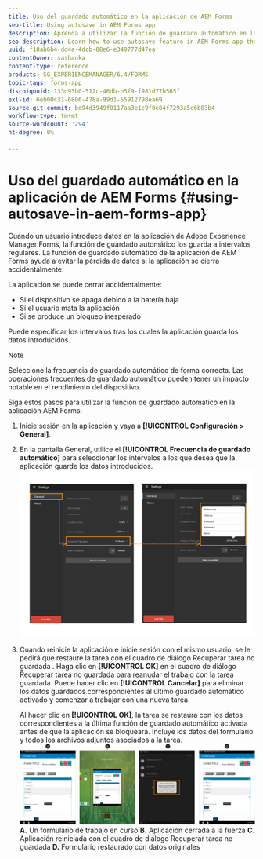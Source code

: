 ```yaml
---
title: Uso del guardado automático en la aplicación de AEM Forms
seo-title: Using autosave in AEM Forms app
description: Aprenda a utilizar la función de guardado automático en la aplicación de AEM Forms para evitar la pérdida de datos.
seo-description: Learn how to use autosave feature in AEM Forms app that lets you avoid data loss.
uuid: f18ab6b4-dd4a-4dcb-88e6-e349777d47ea
contentOwner: sashanka
content-type: reference
products: SG_EXPERIENCEMANAGER/6.4/FORMS
topic-tags: forms-app
discoiquuid: 133d93b0-512c-46db-b5f9-f981d77b565f
exl-id: 6eb00c31-6806-478a-99d1-55912798ea69
source-git-commit: bd94d3949f0117aa3e1c9f0e84f7293a5d6b03b4
workflow-type: tm+mt
source-wordcount: '294'
ht-degree: 0%

---
```


# Uso del guardado automático en la aplicación de AEM Forms {#using-autosave-in-aem-forms-app}

Cuando un usuario introduce datos en la aplicación de Adobe Experience Manager Forms, la función de guardado automático los guarda a intervalos regulares. La función de guardado automático de la aplicación de AEM Forms ayuda a evitar la pérdida de datos si la aplicación se cierra accidentalmente.

La aplicación se puede cerrar accidentalmente:

* Si el dispositivo se apaga debido a la batería baja
* Si el usuario mata la aplicación
* Si se produce un bloqueo inesperado

Puede especificar los intervalos tras los cuales la aplicación guarda los datos introducidos.

>[!NOTE]
>
>Seleccione la frecuencia de guardado automático de forma correcta. Las operaciones frecuentes de guardado automático pueden tener un impacto notable en el rendimiento del dispositivo.

Siga estos pasos para utilizar la función de guardado automático en la aplicación AEM Forms:

1. Inicie sesión en la aplicación y vaya a **[!UICONTROL Configuración > General]**.
1. En la pantalla General, utilice el **[!UICONTROL Frecuencia de guardado automático]** para seleccionar los intervalos a los que desea que la aplicación guarde los datos introducidos.
   [ ![Configuración de la frecuencia de guardado automático](assets/using-autosave-freq-07.png)](assets/using-autosave-freq-07-1.png)

1. Cuando reinicie la aplicación e inicie sesión con el mismo usuario, se le pedirá que restaure la tarea con el cuadro de diálogo Recuperar tarea no guardada . Haga clic en **[!UICONTROL OK]** en el cuadro de diálogo Recuperar tarea no guardada para reanudar el trabajo con la tarea guardada. Puede hacer clic en **[!UICONTROL Cancelar]** para eliminar los datos guardados correspondientes al último guardado automático activado y comenzar a trabajar con una nueva tarea.

   Al hacer clic en **[!UICONTROL OK]**, la tarea se restaura con los datos correspondientes a la última función de guardado automático activada antes de que la aplicación se bloqueara. Incluye los datos del formulario y todos los archivos adjuntos asociados a la tarea.
   [ ![Obtención de recuperación de una tarea ](assets/autosave-flow.png)](assets/using-autosave-freq-06.png)**A.** Un formulario de trabajo en curso **B.** Aplicación cerrada a la fuerza **C.** Aplicación reiniciada con el cuadro de diálogo Recuperar tarea no guardada **D.** Formulario restaurado con datos originales
